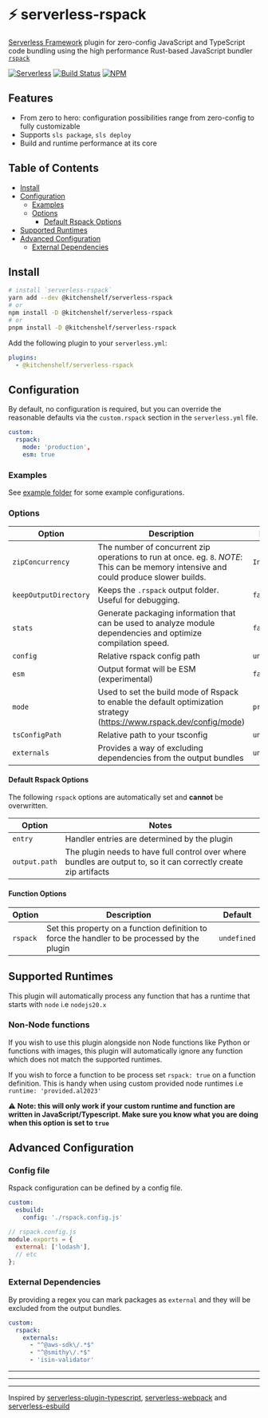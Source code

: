 # ⚡ serverless-rspack

[Serverless Framework](https://www.serverless.com) plugin for zero-config JavaScript and TypeScript code bundling using the high performance Rust-based JavaScript bundler [`rspack`](https://www.rspack.dev/guide/introduction.html)

[![Serverless][ico-serverless]][link-serverless]
[![Build Status][ico-build]][link-build]
[![NPM][ico-npm]][link-npm]

## Features

- From zero to hero: configuration possibilities range from zero-config to fully customizable
- Supports `sls package`, `sls deploy`
- Build and runtime performance at its core

## Table of Contents

- [Install](#install)
- [Configuration](#configuration)
  - [Examples](#examples)
  - [Options](#options)
    - [Default Rspack Options](#default-rspack-options)
- [Supported Runtimes](#supported-runtimes)
- [Advanced Configuration](#advanced-configuration)
  - [External Dependencies](#external-dependencies)


## Install

```sh
# install `serverless-rspack`
yarn add --dev @kitchenshelf/serverless-rspack
# or
npm install -D @kitchenshelf/serverless-rspack
# or
pnpm install -D @kitchenshelf/serverless-rspack
```

Add the following plugin to your `serverless.yml`:

```yaml
plugins:
  - @kitchenshelf/serverless-rspack
```

## Configuration

By default, no configuration is required, but you can override the reasonable defaults via the `custom.rspack` section in the `serverless.yml` file.

```yml
custom:
  rspack:
    mode: 'production',
    esm: true
```

### Examples

See [example folder](../../examples) for some example configurations.

### Options

| Option                 | Description                                                        | Default                           |
|------------------------|--------------------------------------------------------------------|-----------------------------------|
| `zipConcurrency`       | The number of concurrent zip operations to run at once. eg. `8`. _NOTE_: This can be memory intensive and could produce slower builds.                                                                                       | `Infinity`                        |
| `keepOutputDirectory`  | Keeps the `.rspack` output folder. Useful for debugging.           | `false`                           |
| `stats`                | Generate packaging information that can be used to analyze module dependencies and optimize compilation speed.  | `false`         |
| `config`  | Relative rspack config path          | `undefined`                            |
| `esm`  | Output format will be ESM (experimental)          | `false`                           |
| `mode`  | Used to set the build mode of Rspack to enable the default optimization strategy (https://www.rspack.dev/config/mode)          | `production`                           |
| `tsConfigPath`  | Relative path to your tsconfig          | `undefined`                            |
| `externals`  | Provides a way of excluding dependencies from the output bundles           | `undefined`                          |

#### Default Rspack Options

The following `rspack` options are automatically set and **cannot** be overwritten.

| Option        | Notes                                                                                                               |
| ------------- | ------------------------------------------------------------------------------------------------------------------- |
| `entry`       | Handler entries are determined by the plugin                                                                        |
| `output.path` | The plugin needs to have full control over where bundles are output to, so it can correctly create zip artifacts    |


#### Function Options

| Option        | Description                                                          | Default     |
| ------------- | -------------------------------------------------------------------- | ----------- |
| `rspack`      | Set this property on a function definition to force the handler to be processed by the plugin | `undefined`  |

## Supported Runtimes

This plugin will automatically process any function that has a runtime that starts with `node` i.e `nodejs20.x`

### Non-Node functions

If you wish to use this plugin alongside non Node functions like Python or functions with images, this plugin will automatically ignore any function which does not match the supported runtimes.

If you wish to force a function to be process set  `rspack: true` on a function definition.  This is handy when using custom provided node runtimes i.e `  runtime: 'provided.al2023'`

⚠️ **Note: this will only work if your custom runtime and function are written in JavaScript/Typescript.
Make sure you know what you are doing when this option is set to `true`**


## Advanced Configuration

### Config file

Rspack configuration can be defined by a config file.

```yml
custom:
  esbuild:
    config: './rspack.config.js'
```

```js
// rspack.config.js
module.exports = {
  external: ['lodash'],
  // etc
};
```

### External Dependencies

By providing a regex you can mark packages as `external` and they will be excluded from the output bundles. 

```yml
custom:
  rspack:
    externals: 
      - "^@aws-sdk\/.*$"
      - "^@smithy\/.*$"
      - 'isin-validator'
```
---
---
---


Inspired by [serverless-plugin-typescript](https://github.com/prisma-labs/serverless-plugin-typescript), [serverless-webpack](https://github.com/serverless-heaven/serverless-webpack) and [serverless-esbuild](https://github.com/floydspace/serverless-esbuild)


[ico-serverless]: http://public.serverless.com/badges/v3.svg
[ico-npm]: https://img.shields.io/npm/v/@kitchenshelf/serverless-rspack.svg
[ico-build]: https://github.com/kitchenshelf/serverless-rspack/actions/workflows/ci.yml/badge.svg


[link-serverless]: https://www.serverless.com/
[link-npm]: https://www.npmjs.com/package/@kitchenshelf/serverless-rspack.svg
[link-build]: https://github.com/kitchenshelf/serverless-rspack/actions/workflows/ci.yml
